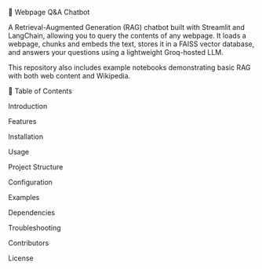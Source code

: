 🤖 Webpage Q&A Chatbot

A Retrieval-Augmented Generation (RAG) chatbot built with Streamlit and LangChain, allowing you to query the contents of any webpage. It loads a webpage, chunks and embeds the text, stores it in a FAISS vector database, and answers your questions using a lightweight Groq-hosted LLM.

This repository also includes example notebooks demonstrating basic RAG with both web content and Wikipedia.

📑 Table of Contents

Introduction

Features

Installation

Usage

Project Structure

Configuration

Examples

Dependencies

Troubleshooting

Contributors

License
